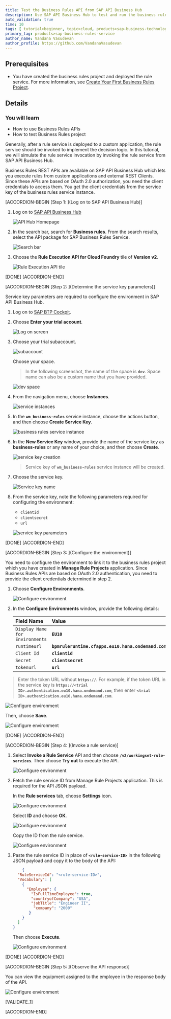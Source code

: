 ```yaml
---
title: Test the Business Rules API from SAP API Business Hub
description: Use SAP API Business Hub to test and run the business rules service API to see how business rules service can be consumed from a custom application.
auto_validation: true
time: 10
tags: [ tutorial>beginner, topic>cloud, products>sap-business-technology-platform, products>sap-btp--cloud-foundry-environment]
primary_tag: products>sap-business-rules-service
author_name: Vandana Vasudevan
author_profile: https://github.com/VandanaVasudevan
---
```


## Prerequisites
 - You have created the business rules project and deployed the rule service. For more information, see [Create Your First Business Rules Project](group.cp-rules-first-project).

## Details
### You will learn
  - How to use Business Rules APIs
  - How to test Business Rules project

Generally, after a rule service is deployed to a custom application, the rule service should be invoked to implement the decision logic. In this tutorial, we will simulate the rule service invocation by invoking the rule service from SAP API Business Hub.

Business Rules REST APIs are available on SAP API Business Hub which lets you execute rules from custom applications and external REST Clients. Since these APIs are based on OAuth 2.0 authorization, you need the client credentials to access them. You get the client credentials from the service key of the business rules service instance.

[ACCORDION-BEGIN [Step 1: ](Log on to SAP API Business Hub)]

1. Log on to [SAP API Business Hub](https://api.sap.com/)

    ![API Hub Homepage](testing1.png)

2. In the search bar, search for **Business rules**. From the search results, select the API package for SAP Business Rules Service.

    ![Search bar](testing2.png)

3. Choose the **Rule Execution API for Cloud Foundry** tile of **Version v2**.

    ![Rule Execution API tile](testing3.png)

[DONE]
[ACCORDION-END]

[ACCORDION-BEGIN [Step 2: ](Determine the service key parameters)]

Service key parameters are required to configure the environment in SAP API Business Hub.

1. Log on to [SAP BTP Cockpit](https://cockpit.hanatrial.ondemand.com/).

2. Choose **Enter your trial account**.

    ![Log on screen](service_param1.png)

3. Choose your trial subaccount.

    ![subaccount](service_param2.png)

    Choose your space.

    > In the following screenshot, the name of the space is **`dev`**. Space name can also be a custom name that you have provided.

    ![dev space](service_param3.png)

4. From the navigation menu, choose **Instances**.

    ![service instances](service_param4.png)

5. In the **`wm_business-rules`** service instance, choose the actions button, and then choose **Create Service Key**.

    ![business rules service instance](service_param5.png)

6. In the **New Service Key** window,  provide the name of the service key as **business-rules** or any name of your choice, and then choose **Create**.

    ![service key creation](service_param6.png)

    > Service key of **`wm_business-rules`** service instance will be created.

7. Choose the service key.

    ![Service key name](service_param7.png)

8. From the service key, note the following parameters required for configuring the environment:

    - `clientid`
    - `clientsecret`
    - `url`

    ![service key parameters](service_param8.png)

[DONE]
[ACCORDION-END]

[ACCORDION-BEGIN [Step 3: ](Configure the environment)]

You need to configure the environment to link it to the business rules project which you have created in **Manage Rule Projects** application. Since Business Rules APIs are based on OAuth 2.0 authentication, you need to provide the client credentials determined in step 2.

1. Choose **Configure Environments**.

    ![Configure environment](testing4.png)

2. In the **Configure Environments** window, provide the following details:

    |  Field Name     | Value
    |  :------------- | :-------------
    |  `Display Name for Environments`          | **`EU10`**
    |  `runtimeurl`        | **`bpmruleruntime.cfapps.eu10.hana.ondemand.com`**
    |  `Client Id`    | **`clientid`**
    |  `Secret`      | **`clientsecret`**
    |  `tokenurl`     | **`url`**

> Enter the token URL without **`https://`**. For example, if the token URL in the service key is **`https://<trial ID>.authentication.eu10.hana.ondemand.com`**, then enter **`<trial ID>.authentication.eu10.hana.ondemand.com`**.


![Configure environment](testing6.png)

Then, choose **Save**.

![Configure environment](testing7.png)


[DONE]
[ACCORDION-END]


[ACCORDION-BEGIN [Step 4: ](Invoke a rule service)]

1. Select **Invoke a Rule Service** API and then choose **`/v2/workingset-rule-services`**. Then choose **Try out** to execute the API.

    ![Configure environment](testing8.png)

2. Fetch the rule service ID from Manage Rule Projects application. This is required for the API JSON payload.

    In the **Rule services** tab, choose **Settings** icon.

    ![Configure environment](testing9.png)

    Select **ID** and choose **OK**.

    ![Configure environment](testing10.png)

    Copy the ID from the rule service.

    ![Configure environment](testing11.png)

3. Paste the rule service ID in place of **`<rule-service-ID>`** in the following JSON payload and copy it to the body of the API:

    ```JSON
        {
      "RuleServiceId": "<rule-service-ID>",
      "Vocabulary": [
        {
          "Employee": {
            "IsFullTimeEmployee": true,
            "countryofCompany": "USA",
            "jobTitle": "Engineer II",
             "company": "2000"
           }
        }
      ]
    }
    ```

    Then choose **Execute**.

    ![Configure environment](testing12.png)


[DONE]
[ACCORDION-END]

[ACCORDION-BEGIN [Step 5: ](Observe the API response)]

You can view the equipment assigned to the employee in the response body of the API.

![Configure environment](testing13.png)

[VALIDATE_1]

[ACCORDION-END]
